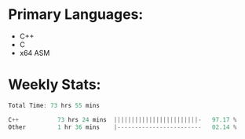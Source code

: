 # Primary Languages:
- C++
- C
- x64 ASM

# Weekly Stats:
<!--START_SECTION:waka-->

```C++
Total Time: 73 hrs 55 mins

C++           73 hrs 24 mins  ||||||||||||||||||||||||-   97.17 %
Other         1 hr 36 mins    |------------------------   02.14 %
```

<!--END_SECTION:waka-->


